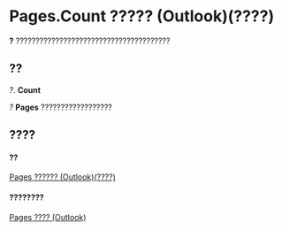 
# Pages.Count ????? (Outlook)(????)

 **?** ???????????????????????????????????????


## ??

 _?_. **Count**

 _?_ **Pages** ??????????????????


## ????


#### ??


[Pages ?????? (Outlook)(????)](ed4dd77e-b339-7f43-d036-c02daa69d5b8.md)
#### ????????


[Pages ???? (Outlook)](http://msdn.microsoft.com/library/8cbf9b2a-f53b-087c-0b8e-f824e967b5a6%28Office.15%29.aspx)